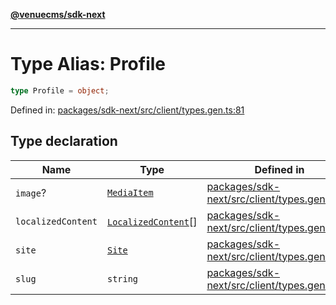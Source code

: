 [**@venuecms/sdk-next**](../Index.md)

***

# Type Alias: Profile

```ts
type Profile = object;
```

Defined in: [packages/sdk-next/src/client/types.gen.ts:81](https://github.com/venuecms/sdk/blob/93f6bf3ae5c71ab7e4dd72baca4ddff927ddbc9f/packages/sdk-next/src/client/types.gen.ts#L81)

## Type declaration

| Name | Type | Defined in |
| ------ | ------ | ------ |
| <a id="image"></a> `image`? | [`MediaItem`](MediaItem.md) | [packages/sdk-next/src/client/types.gen.ts:84](https://github.com/venuecms/sdk/blob/93f6bf3ae5c71ab7e4dd72baca4ddff927ddbc9f/packages/sdk-next/src/client/types.gen.ts#L84) |
| <a id="localizedcontent"></a> `localizedContent` | [`LocalizedContent`](LocalizedContent.md)[] | [packages/sdk-next/src/client/types.gen.ts:85](https://github.com/venuecms/sdk/blob/93f6bf3ae5c71ab7e4dd72baca4ddff927ddbc9f/packages/sdk-next/src/client/types.gen.ts#L85) |
| <a id="site"></a> `site` | [`Site`](Site.md) | [packages/sdk-next/src/client/types.gen.ts:83](https://github.com/venuecms/sdk/blob/93f6bf3ae5c71ab7e4dd72baca4ddff927ddbc9f/packages/sdk-next/src/client/types.gen.ts#L83) |
| <a id="slug"></a> `slug` | `string` | [packages/sdk-next/src/client/types.gen.ts:82](https://github.com/venuecms/sdk/blob/93f6bf3ae5c71ab7e4dd72baca4ddff927ddbc9f/packages/sdk-next/src/client/types.gen.ts#L82) |
